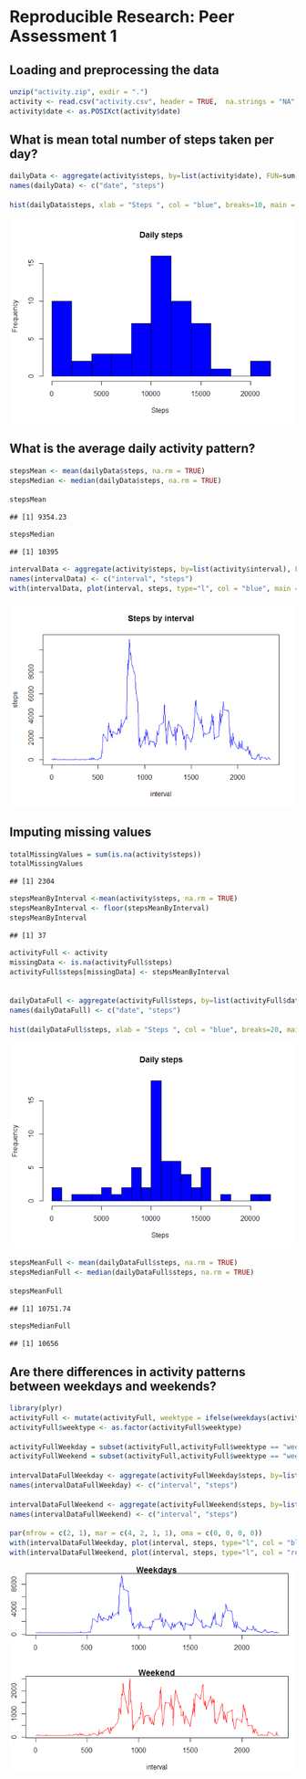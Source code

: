 # Reproducible Research: Peer Assessment 1


## Loading and preprocessing the data

```r
unzip("activity.zip", exdir = ".")
activity <- read.csv("activity.csv", header = TRUE,  na.strings = "NA", )
activity$date <- as.POSIXct(activity$date)
```


## What is mean total number of steps taken per day?

```r
dailyData <- aggregate(activity$steps, by=list(activity$date), FUN=sum, na.rm = TRUE)
names(dailyData) <- c("date", "steps")

hist(dailyData$steps, xlab = "Steps ", col = "blue", breaks=10, main = "Daily steps" )
```

![](PA1_template_files/figure-html/unnamed-chunk-2-1.png)

## What is the average daily activity pattern?

```r
stepsMean <- mean(dailyData$steps, na.rm = TRUE)
stepsMedian <- median(dailyData$steps, na.rm = TRUE)

stepsMean
```

```
## [1] 9354.23
```

```r
stepsMedian
```

```
## [1] 10395
```

```r
intervalData <- aggregate(activity$steps, by=list(activity$interval), FUN=sum, na.rm = TRUE)
names(intervalData) <- c("interval", "steps")
with(intervalData, plot(interval, steps, type="l", col = "blue", main = "Steps by interval"))
```

![](PA1_template_files/figure-html/unnamed-chunk-3-1.png)

## Imputing missing values

```r
totalMissingValues = sum(is.na(activity$steps))
totalMissingValues
```

```
## [1] 2304
```

```r
stepsMeanByInterval <-mean(activity$steps, na.rm = TRUE)
stepsMeanByInterval <- floor(stepsMeanByInterval)
stepsMeanByInterval
```

```
## [1] 37
```

```r
activityFull <- activity
missingData <- is.na(activityFull$steps)
activityFull$steps[missingData] <- stepsMeanByInterval


dailyDataFull <- aggregate(activityFull$steps, by=list(activityFull$date), FUN=sum, na.rm = TRUE)
names(dailyDataFull) <- c("date", "steps")

hist(dailyDataFull$steps, xlab = "Steps ", col = "blue", breaks=20, main = "Daily steps" )
```

![](PA1_template_files/figure-html/unnamed-chunk-4-1.png)

```r
stepsMeanFull <- mean(dailyDataFull$steps, na.rm = TRUE)
stepsMedianFull <- median(dailyDataFull$steps, na.rm = TRUE)

stepsMeanFull
```

```
## [1] 10751.74
```

```r
stepsMedianFull
```

```
## [1] 10656
```


## Are there differences in activity patterns between weekdays and weekends?

```r
library(plyr)
activityFull <- mutate(activityFull, weektype = ifelse(weekdays(activityFull$date) == "Saturday" | weekdays(activityFull$date) == "Sunday", "weekend", "weekday"))
activityFull$weektype <- as.factor(activityFull$weektype)

activityFullWeekday = subset(activityFull,activityFull$weektype == "weekday")
activityFullWeekend = subset(activityFull,activityFull$weektype == "weekend")

intervalDataFullWeekday <- aggregate(activityFullWeekday$steps, by=list(activityFullWeekday$interval), FUN=sum, na.rm = TRUE)
names(intervalDataFullWeekday) <- c("interval", "steps")

intervalDataFullWeekend <- aggregate(activityFullWeekend$steps, by=list(activityFullWeekend$interval), FUN=sum, na.rm = TRUE)
names(intervalDataFullWeekend) <- c("interval", "steps")

par(mfrow = c(2, 1), mar = c(4, 2, 1, 1), oma = c(0, 0, 0, 0))   
with(intervalDataFullWeekday, plot(interval, steps, type="l", col = "blue", xlab = "", main = "Weekdays"))
with(intervalDataFullWeekend, plot(interval, steps, type="l", col = "red", main = "Weekend"))
```

![](PA1_template_files/figure-html/unnamed-chunk-5-1.png)

